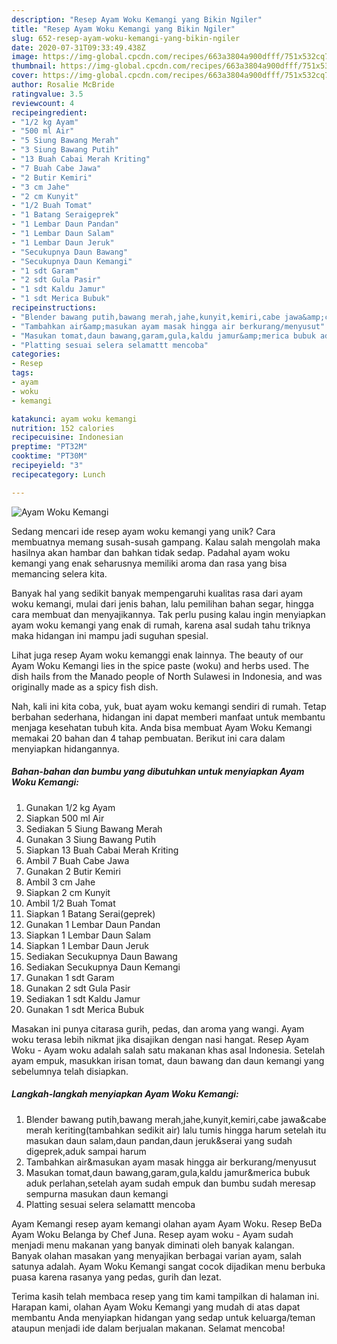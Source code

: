 ```yaml
---
description: "Resep Ayam Woku Kemangi yang Bikin Ngiler"
title: "Resep Ayam Woku Kemangi yang Bikin Ngiler"
slug: 652-resep-ayam-woku-kemangi-yang-bikin-ngiler
date: 2020-07-31T09:33:49.438Z
image: https://img-global.cpcdn.com/recipes/663a3804a900dfff/751x532cq70/ayam-woku-kemangi-foto-resep-utama.jpg
thumbnail: https://img-global.cpcdn.com/recipes/663a3804a900dfff/751x532cq70/ayam-woku-kemangi-foto-resep-utama.jpg
cover: https://img-global.cpcdn.com/recipes/663a3804a900dfff/751x532cq70/ayam-woku-kemangi-foto-resep-utama.jpg
author: Rosalie McBride
ratingvalue: 3.5
reviewcount: 4
recipeingredient:
- "1/2 kg Ayam"
- "500 ml Air"
- "5 Siung Bawang Merah"
- "3 Siung Bawang Putih"
- "13 Buah Cabai Merah Kriting"
- "7 Buah Cabe Jawa"
- "2 Butir Kemiri"
- "3 cm Jahe"
- "2 cm Kunyit"
- "1/2 Buah Tomat"
- "1 Batang Seraigeprek"
- "1 Lembar Daun Pandan"
- "1 Lembar Daun Salam"
- "1 Lembar Daun Jeruk"
- "Secukupnya Daun Bawang"
- "Secukupnya Daun Kemangi"
- "1 sdt Garam"
- "2 sdt Gula Pasir"
- "1 sdt Kaldu Jamur"
- "1 sdt Merica Bubuk"
recipeinstructions:
- "Blender bawang putih,bawang merah,jahe,kunyit,kemiri,cabe jawa&amp;cabe merah keriting(tambahkan sedikit air) lalu tumis hingga harum setelah itu masukan daun salam,daun pandan,daun jeruk&amp;serai yang sudah digeprek,aduk sampai harum"
- "Tambahkan air&amp;masukan ayam masak hingga air berkurang/menyusut"
- "Masukan tomat,daun bawang,garam,gula,kaldu jamur&amp;merica bubuk aduk perlahan,setelah ayam sudah empuk dan bumbu sudah meresap sempurna masukan daun kemangi"
- "Platting sesuai selera selamattt mencoba"
categories:
- Resep
tags:
- ayam
- woku
- kemangi

katakunci: ayam woku kemangi 
nutrition: 152 calories
recipecuisine: Indonesian
preptime: "PT32M"
cooktime: "PT30M"
recipeyield: "3"
recipecategory: Lunch

---
```



![Ayam Woku Kemangi](https://img-global.cpcdn.com/recipes/663a3804a900dfff/751x532cq70/ayam-woku-kemangi-foto-resep-utama.jpg)

Sedang mencari ide resep ayam woku kemangi yang unik? Cara membuatnya memang susah-susah gampang. Kalau salah mengolah maka hasilnya akan hambar dan bahkan tidak sedap. Padahal ayam woku kemangi yang enak seharusnya memiliki aroma dan rasa yang bisa memancing selera kita.

Banyak hal yang sedikit banyak mempengaruhi kualitas rasa dari ayam woku kemangi, mulai dari jenis bahan, lalu pemilihan bahan segar, hingga cara membuat dan menyajikannya. Tak perlu pusing kalau ingin menyiapkan ayam woku kemangi yang enak di rumah, karena asal sudah tahu triknya maka hidangan ini mampu jadi suguhan spesial.

Lihat juga resep Ayam woku kemanggi enak lainnya. The beauty of our Ayam Woku Kemangi lies in the spice paste (woku) and herbs used. The dish hails from the Manado people of North Sulawesi in Indonesia, and was originally made as a spicy fish dish.


Nah, kali ini kita coba, yuk, buat ayam woku kemangi sendiri di rumah. Tetap berbahan sederhana, hidangan ini dapat memberi manfaat untuk membantu menjaga kesehatan tubuh kita. Anda bisa membuat Ayam Woku Kemangi memakai 20 bahan dan 4 tahap pembuatan. Berikut ini cara dalam menyiapkan hidangannya.

<!--inarticleads1-->

##### Bahan-bahan dan bumbu yang dibutuhkan untuk menyiapkan Ayam Woku Kemangi:

1. Gunakan 1/2 kg Ayam
1. Siapkan 500 ml Air
1. Sediakan 5 Siung Bawang Merah
1. Gunakan 3 Siung Bawang Putih
1. Siapkan 13 Buah Cabai Merah Kriting
1. Ambil 7 Buah Cabe Jawa
1. Gunakan 2 Butir Kemiri
1. Ambil 3 cm Jahe
1. Siapkan 2 cm Kunyit
1. Ambil 1/2 Buah Tomat
1. Siapkan 1 Batang Serai(geprek)
1. Gunakan 1 Lembar Daun Pandan
1. Siapkan 1 Lembar Daun Salam
1. Siapkan 1 Lembar Daun Jeruk
1. Sediakan Secukupnya Daun Bawang
1. Sediakan Secukupnya Daun Kemangi
1. Gunakan 1 sdt Garam
1. Gunakan 2 sdt Gula Pasir
1. Sediakan 1 sdt Kaldu Jamur
1. Gunakan 1 sdt Merica Bubuk


Masakan ini punya citarasa gurih, pedas, dan aroma yang wangi. Ayam woku terasa lebih nikmat jika disajikan dengan nasi hangat. Resep Ayam Woku - Ayam woku adalah salah satu makanan khas asal Indonesia. Setelah ayam empuk, masukkan irisan tomat, daun bawang dan daun kemangi yang sebelumnya telah disiapkan. 

<!--inarticleads2-->

##### Langkah-langkah menyiapkan Ayam Woku Kemangi:

1. Blender bawang putih,bawang merah,jahe,kunyit,kemiri,cabe jawa&amp;cabe merah keriting(tambahkan sedikit air) lalu tumis hingga harum setelah itu masukan daun salam,daun pandan,daun jeruk&amp;serai yang sudah digeprek,aduk sampai harum
1. Tambahkan air&amp;masukan ayam masak hingga air berkurang/menyusut
1. Masukan tomat,daun bawang,garam,gula,kaldu jamur&amp;merica bubuk aduk perlahan,setelah ayam sudah empuk dan bumbu sudah meresap sempurna masukan daun kemangi
1. Platting sesuai selera selamattt mencoba


Ayam Kemangi resep ayam kemangi olahan ayam Ayam Woku. Resep BeDa Ayam Woku Belanga by Chef Juna. Resep ayam woku - Ayam sudah menjadi menu makanan yang banyak diminati oleh banyak kalangan. Banyak olahan masakan yang menyajikan berbagai varian ayam, salah satunya adalah. Ayam Woku Kemangi sangat cocok dijadikan menu berbuka puasa karena rasanya yang pedas, gurih dan lezat. 

Terima kasih telah membaca resep yang tim kami tampilkan di halaman ini. Harapan kami, olahan Ayam Woku Kemangi yang mudah di atas dapat membantu Anda menyiapkan hidangan yang sedap untuk keluarga/teman ataupun menjadi ide dalam berjualan makanan. Selamat mencoba!

